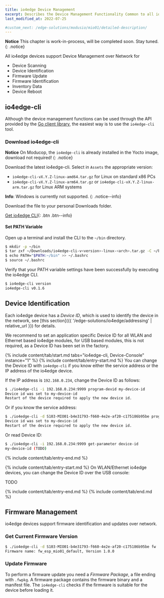 ```yaml
---
title: io4edge Device Management
excerpt: Describes the Device Management Functionality Common to all io4edge Devices
last_modified_at: 2022-07-25

#custom_next: /edge-solutions/modusio/mio01/detailed-description/
---
```

**Notice** This chapter is work-in-process, will be completed soon. Stay tuned.
{: .notice}

All io4edge devices support Device Management over Network for
  * Device Scanning
  * Device Identification
  * Firmware Update
  * Firmware Identification
  * Inventory Data
  * Device Reboot

## io4edge-cli
Although the device management functions can be used through the API provided by the [Go client library](https://github.com/ci4rail/io4edge-client-go), the easiest way is to use the `io4edge-cli` tool.

### Download io4edge-cli

**Notice** On Moducop, the `io4edge-cli` is already installed in the Yocto image, download not required!
{: .notice}


Download the latest io4edge-cli. Select in `Assets` the appropriate version:
* `io4edge-cli-vX.Y.Z-linux-amd64.tar.gz` for Linux on standard x86 PCs
* `io4edge-cli-vX.Y.Z-linux-arm64.tar.gz` or `io4edge-cli-vX.Y.Z-linux-arm.tar.gz` for Linux ARM systems

**Info**: Windows is currently not supported.
{: .notice--info}

Download the file to your personal Downloads folder.

[Get io4edge CLI](https://github.com/ci4rail/io4edge-client-go/releases){: .btn .btn--info}

#### Set PATH Variable

Open up a terminal and install the CLI to the `~/bin` directory.
```bash
$ mkdir -p ~/bin
$ tar zxf ~/Downloads/io4edge-cli-v<version>-linux-<arch>.tar.gz -C ~/bin io4edge-cli
$ echo PATH="$PATH:~/bin" >> ~/.bashrc
$ source ~/.bashrc
```

Verify that your PATH variable settings have been successfully by executing the io4edge CLI.

```bash
$ io4edge-cli version
io4edge-cli v0.1.6
```

## Device Identification

Each io4edge device has a *Device ID*, which is used to identify the device in the network, see [this section]({{ '/edge-solutions/io4edge/addressing' | relative_url }}) for details.

We recommend to set an application specific Device ID for all WLAN and Ethernet based io4edge modules, for USB based modules, this is not required, as a Device ID has been set in the factory.


{% include content/tab/start.md tabs="io4edge-cli, Device-Console" instance="1" %}
{% include content/tab/entry-start.md %}
You can change the Device ID with `io4edge-cli` if you know either the service address or the IP address of the io4edge device.

If the IP address is `192.168.0.234`, change the Device ID as follows:

```bash
$ ./io4edge-cli -i 192.168.0.234:9999 program-devid my-device-id
Device id was set to my-device-id
Restart of the device required to apply the new device id.
```

Or if you know the service address:
```bash
$ ./io4edge-cli -d S103-MIO01-b4e31793-f660-4e2e-af20-c175186b95be program-devid my-device-id
Device id was set to my-device-id
Restart of the device required to apply the new device id.
```

Or read Device ID:
```bash
$ ./io4edge-cli -i 192.168.0.234:9999 get-parameter device-id
my-device-id (TODO)
```

{% include content/tab/entry-end.md %}

{% include content/tab/entry-start.md %}
On WLAN/Ethernet io4edge devices, you can change the Device ID over the USB console:

TODO

{% include content/tab/entry-end.md %}
{% include content/tab/end.md %}

## Firmware Management

io4edge devices support firmware identification and updates over network.

### Get Current Firmware Version

```bash
$ ./io4edge-cli -d S103-MIO01-b4e31793-f660-4e2e-af20-c175186b95be fw
Firmware name: fw_esp_mio01_default, Version 1.0.0
```

### Update Firmware

To perform a firmware update you need a *Firmware Package*, a file ending with `.fwpkg`.
A firmware package contains the firmware binary and a manifest file. The `io4edge-cli` checks if the firmware is suitable for the device before loading it.
